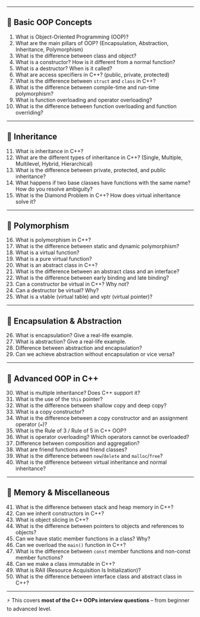 

---

## 🔹 **Basic OOP Concepts**

1. What is Object-Oriented Programming (OOP)?
2. What are the main pillars of OOP? (Encapsulation, Abstraction, Inheritance, Polymorphism)
3. What is the difference between class and object?
4. What is a constructor? How is it different from a normal function?
5. What is a destructor? When is it called?
6. What are access specifiers in C++? (public, private, protected)
7. What is the difference between `struct` and `class` in C++?
8. What is the difference between compile-time and run-time polymorphism?
9. What is function overloading and operator overloading?
10. What is the difference between function overloading and function overriding?

---

## 🔹 **Inheritance**

11. What is inheritance in C++?
12. What are the different types of inheritance in C++? (Single, Multiple, Multilevel, Hybrid, Hierarchical)
13. What is the difference between private, protected, and public inheritance?
14. What happens if two base classes have functions with the same name? How do you resolve ambiguity?
15. What is the Diamond Problem in C++? How does virtual inheritance solve it?

---

## 🔹 **Polymorphism**

16. What is polymorphism in C++?
17. What is the difference between static and dynamic polymorphism?
18. What is a virtual function?
19. What is a pure virtual function?
20. What is an abstract class in C++?
21. What is the difference between an abstract class and an interface?
22. What is the difference between early binding and late binding?
23. Can a constructor be virtual in C++? Why not?
24. Can a destructor be virtual? Why?
25. What is a vtable (virtual table) and vptr (virtual pointer)?

---

## 🔹 **Encapsulation & Abstraction**

26. What is encapsulation? Give a real-life example.
27. What is abstraction? Give a real-life example.
28. Difference between abstraction and encapsulation?
29. Can we achieve abstraction without encapsulation or vice versa?

---

## 🔹 **Advanced OOP in C++**

30. What is multiple inheritance? Does C++ support it?
31. What is the use of the `this` pointer?
32. What is the difference between shallow copy and deep copy?
33. What is a copy constructor?
34. What is the difference between a copy constructor and an assignment operator (`=`)?
35. What is the Rule of 3 / Rule of 5 in C++ OOP?
36. What is operator overloading? Which operators cannot be overloaded?
37. Difference between composition and aggregation?
38. What are friend functions and friend classes?
39. What is the difference between `new`/`delete` and `malloc`/`free`?
40. What is the difference between virtual inheritance and normal inheritance?

---

## 🔹 **Memory & Miscellaneous**

41. What is the difference between stack and heap memory in C++?
42. Can we inherit constructors in C++?
43. What is object slicing in C++?
44. What is the difference between pointers to objects and references to objects?
45. Can we have static member functions in a class? Why?
46. Can we overload the `main()` function in C++?
47. What is the difference between `const` member functions and non-const member functions?
48. Can we make a class immutable in C++?
49. What is RAII (Resource Acquisition Is Initialization)?
50. What is the difference between interface class and abstract class in C++?

---

⚡ This covers **most of the C++ OOPs interview questions** – from beginner to advanced level.


